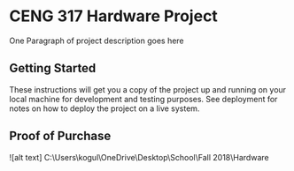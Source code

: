# CENG 317 Hardware Project

One Paragraph of project description goes here

## Getting Started

These instructions will get you a copy of the project up and running on your local machine for development and testing purposes. See deployment for notes on how to deploy the project on a live system.

## Proof of Purchase

![alt text] C:\Users\kogul\OneDrive\Desktop\School\Fall 2018\Hardware